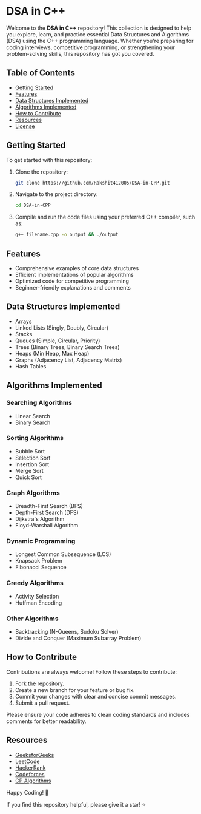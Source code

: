 # DSA in C++

Welcome to the **DSA in C++** repository! This collection is designed to help you explore, learn, and practice essential Data Structures and Algorithms (DSA) using the C++ programming language. Whether you're preparing for coding interviews, competitive programming, or strengthening your problem-solving skills, this repository has got you covered.

## Table of Contents

- [Getting Started](#getting-started)
- [Features](#features)
- [Data Structures Implemented](#data-structures-implemented)
- [Algorithms Implemented](#algorithms-implemented)
- [How to Contribute](#how-to-contribute)
- [Resources](#resources)
- [License](#license)

## Getting Started

To get started with this repository:

1. Clone the repository:
   ```bash
   git clone https://github.com/Rakshit412005/DSA-in-CPP.git
   ```
2. Navigate to the project directory:
   ```bash
   cd DSA-in-CPP
   ```
3. Compile and run the code files using your preferred C++ compiler, such as:
   ```bash
   g++ filename.cpp -o output && ./output
   ```

## Features

- Comprehensive examples of core data structures
- Efficient implementations of popular algorithms
- Optimized code for competitive programming
- Beginner-friendly explanations and comments

## Data Structures Implemented

- Arrays
- Linked Lists (Singly, Doubly, Circular)
- Stacks
- Queues (Simple, Circular, Priority)
- Trees (Binary Trees, Binary Search Trees)
- Heaps (Min Heap, Max Heap)
- Graphs (Adjacency List, Adjacency Matrix)
- Hash Tables

## Algorithms Implemented

### Searching Algorithms
- Linear Search
- Binary Search

### Sorting Algorithms
- Bubble Sort
- Selection Sort
- Insertion Sort
- Merge Sort
- Quick Sort

### Graph Algorithms
- Breadth-First Search (BFS)
- Depth-First Search (DFS)
- Dijkstra's Algorithm
- Floyd-Warshall Algorithm

### Dynamic Programming
- Longest Common Subsequence (LCS)
- Knapsack Problem
- Fibonacci Sequence

### Greedy Algorithms
- Activity Selection
- Huffman Encoding

### Other Algorithms
- Backtracking (N-Queens, Sudoku Solver)
- Divide and Conquer (Maximum Subarray Problem)

## How to Contribute

Contributions are always welcome! Follow these steps to contribute:

1. Fork the repository.
2. Create a new branch for your feature or bug fix.
3. Commit your changes with clear and concise commit messages.
4. Submit a pull request.

Please ensure your code adheres to clean coding standards and includes comments for better readability.

## Resources

- [GeeksforGeeks](https://www.geeksforgeeks.org/)
- [LeetCode](https://leetcode.com/)
- [HackerRank](https://www.hackerrank.com/)
- [Codeforces](https://codeforces.com/)
- [CP Algorithms](https://cp-algorithms.com/)

Happy Coding! :rocket:

If you find this repository helpful, please give it a star! :star:
